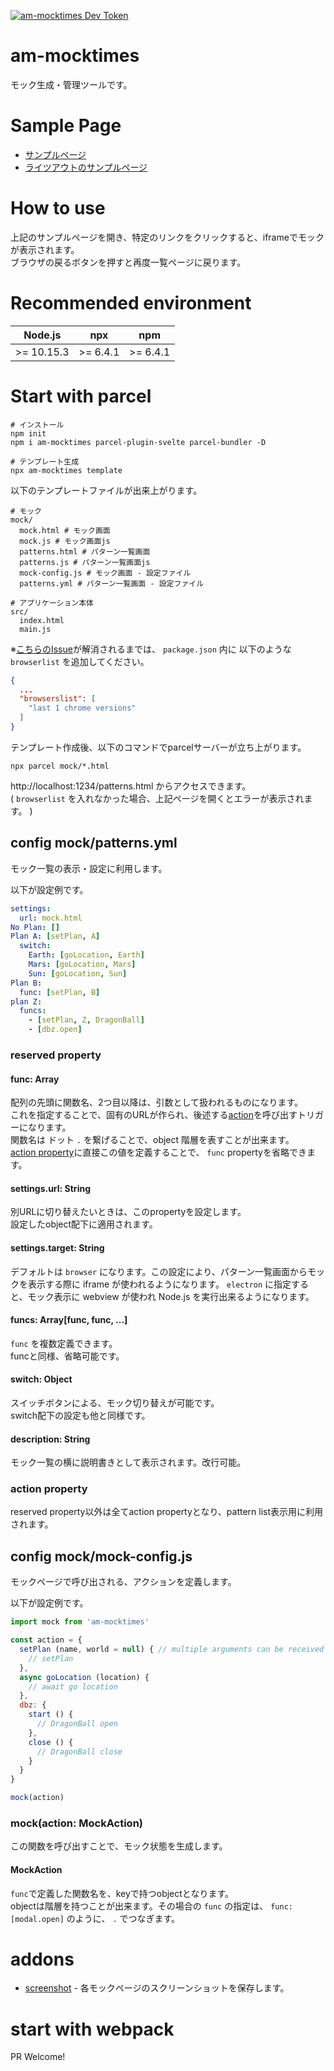 [![am-mocktimes Dev Token](https://badge.devtoken.rocks/am-mocktimes)](https://devtoken.rocks/package/am-mocktimes)

# am-mocktimes

モック生成・管理ツールです。

# Sample Page
* [サンプルページ](https://ampcpmgp.github.io/am-mocktimes/docs/patterns.html)
* [ライツアウトのサンプルページ](https://ampcpmgp.gitlab.io/plane-puzzle/pattern.html)

# How to use
上記のサンプルページを開き、特定のリンクをクリックすると、iframeでモックが表示されます。<br>
ブラウザの戻るボタンを押すと再度一覧ページに戻ります。

# Recommended environment

| Node.js | npx | npm |
| --- | --- | --- |
| >= 10.15.3 | >= 6.4.1 | >= 6.4.1 |

# Start with parcel

```shell
# インストール
npm init
npm i am-mocktimes parcel-plugin-svelte parcel-bundler -D

# テンプレート生成
npx am-mocktimes template
```

以下のテンプレートファイルが出来上がります。

```shell
# モック
mock/
  mock.html # モック画面
  mock.js # モック画面js
  patterns.html # パターン一覧画面
  patterns.js # パターン一覧画面js
  mock-config.js # モック画面 - 設定ファイル
  patterns.yml # パターン一覧画面 - 設定ファイル

# アプリケーション本体
src/
  index.html
  main.js
```

※[こちらのIssue](https://github.com/DeMoorJasper/parcel-plugin-svelte/issues/44)が解消されるまでは、 `package.json` 内に 以下のような `browserlist` を追加してください。

```json
{
  ...
  "browserslist": [
    "last 1 chrome versions"
  ]
}
```


テンプレート作成後、以下のコマンドでparcelサーバーが立ち上がります。

```shell
npx parcel mock/*.html
```

http://localhost:1234/patterns.html からアクセスできます。<br>
( `browserlist` を入れなかった場合、上記ページを開くとエラーが表示されます。 )

## config mock/patterns.yml
モック一覧の表示・設定に利用します。

以下が設定例です。

```yaml
settings:
  url: mock.html
No Plan: []
Plan A: [setPlan, A]
  switch:
    Earth: [goLocation, Earth]
    Mars: [goLocation, Mars]
    Sun: [goLocation, Sun]
Plan B:
  func: [setPlan, B]
plan Z:
  funcs:
    - [setPlan, Z, DragonBall]
    - [dbz.open]
```

### reserved property

#### func: Array
配列の先頭に関数名、2つ目以降は、引数として扱われるものになります。<br>
これを指定することで、固有のURLが作られ、後述する[action](#config-mockmock-configjs)を呼び出すトリガーになります。<br>
関数名は ドット `.` を繋げることで、object 階層を表すことが出来ます。<br>
[action property](#action-property)に直接この値を定義することで、 `func` propertyを省略できます。

#### settings.url: String
別URLに切り替えたいときは、このpropertyを設定します。<br>
設定したobject配下に適用されます。

#### settings.target: String
デフォルトは `browser` になります。この設定により、パターン一覧画面からモックを表示する際に iframe が使われるようになります。 `electron` に指定すると、モック表示に webview が使われ Node.js を実行出来るようになります。

#### funcs: Array[func, func, ...]
`func` を複数定義できます。<br>
funcと同様、省略可能です。

#### switch: Object
スイッチボタンによる、モック切り替えが可能です。<br>
switch配下の設定も他と同様です。

#### description: String
モック一覧の横に説明書きとして表示されます。改行可能。

### action property
reserved property以外は全てaction propertyとなり、pattern list表示用に利用されます。

## config mock/mock-config.js
モックページで呼び出される、アクションを定義します。

以下が設定例です。
```js
import mock from 'am-mocktimes'

const action = {
  setPlan (name, world = null) { // multiple arguments can be received
    // setPlan
  },
  async goLocation (location) {
    // await go location
  },
  dbz: {
    start () {
      // DragonBall open
    },
    close () {
      // DragonBall close
    }
  }
}

mock(action)
```

### mock(action: MockAction)
この関数を呼び出すことで、モック状態を生成します。

#### MockAction
`func`で定義した関数名を、keyで持つobjectとなります。<br>
objectは階層を持つことが出来ます。その場合の `func` の指定は、 `func: [modal.open]` のように、 `.` でつなぎます。

# addons

* [screenshot](./addons/screenshot/#readme) - 各モックページのスクリーンショットを保存します。

# start with webpack

PR Welcome!
